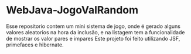# WebJava-JogoValRandom
Esse repositorio contem um mini sistema de jogo, onde é gerado alguns valores aleatorios na hora da inclusão, e na listagem tem a funcionalidade de mostrar os valor pares e impares Este projeto foi feito utilizando JSF, primefaces e hibernate.
